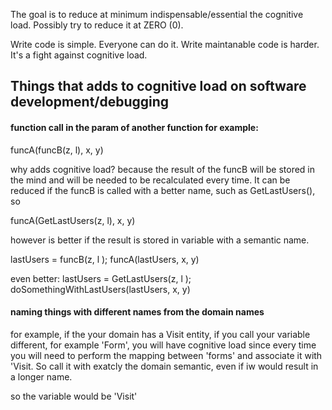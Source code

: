 The goal is to reduce at minimum indispensable/essential the cognitive load. Possibly try to reduce it at ZERO (0). 

Write code is simple. Everyone can do it.
Write maintanable code is harder. It's a fight against cognitive load.

## Things that adds to cognitive load on software development/debugging


#### function call in the param of another function for example:

funcA(funcB(z, l), x, y)

why adds cognitive load? because the result of the funcB will be stored in the mind and will be needed to be recalculated
every time. It can be reduced if the funcB is called with a better name, such as GetLastUsers(), so

funcA(GetLastUsers(z, l), x, y)


however is better if the result is stored in variable with a semantic name.

lastUsers = funcB(z, l );
funcA(lastUsers, x, y)

even better:
lastUsers = GetLastUsers(z, l );
doSomethingWithLastUsers(lastUsers, x, y)

#### naming things with different names from the domain names

for example, if the your domain has a Visit entity, if you call your variable different, for example 'Form', you will have cognitive load
since every time you will need to perform the mapping between 'forms' and associate it with 'Visit.
So call it with exatcly the domain semantic, even if iw would result in a longer name.

so the variable would be 'Visit'

